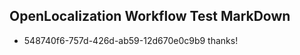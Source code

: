 ## OpenLocalization Workflow Test MarkDown
* 548740f6-757d-426d-ab59-12d670e0c9b9 thanks!

<!--HONumber=Jul16_HO4-->


